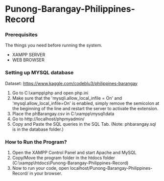 # Punong-Barangay-Philippines-Record

<!-- PROJECT LOGO -->
<!-- <br />
<p align="center">
 
    <img src="images/logo.png" alt="Logo" width="80" height="80">
   -->

<!--   <h3 align="center">Best-README-Template</h3>

  <p align="center">
    An awesome README template to jumpstart your projects!
    <br />
    <a href="https://github.com/othneildrew/Best-README-Template"><strong>Explore the docs »</strong></a>
    <br />
    <br />
    <a href="https://github.com/othneildrew/Best-README-Template">View Demo</a>
    ·
    <a href="https://github.com/othneildrew/Best-README-Template/issues">Report Bug</a>
    ·
    <a href="https://github.com/othneildrew/Best-README-Template/issues">Request Feature</a>
  </p>
</p> -->


### Prerequisites

The things you need before running the system.

* XAMPP SERVER
* WEB BROWSER

### Setting up MYSQL database

Dataset: https://www.kaggle.com/codeblu3/philippines-barangay

1. Go to C:\xampp\php and open php.ini
2. Make sure that the 'mysqli.allow_local_infile = On' and 'mysql.allow_local_infile=On' is enabled, simply remove the semicolon at the beginning of the line and restart the server to activate the extension. 
3. Place the phBarangay.csv in C:\xampp\mysql\data
4. Go to http://localhost/phpmyadmin/
5. Copy and Paste the SQL queries in the SQL Tab. (Note: phbarangay.sql is in the database folder.)


### How to Run the Program?

1. Open the XAMPP Control Panel and start Apache and MySQL
2. Copy/Move the program folder in the htdocs folder (C:\xampp\htdocs\Punong-Barangay-Philippines-Record)
3. Now to run your code, open localhost/Punong-Barangay-Philippines-Record/ in your browser. 



